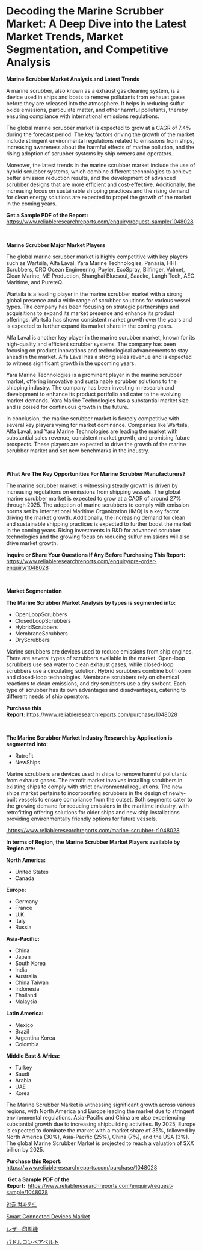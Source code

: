 <p><h1>Decoding the Marine Scrubber Market: A Deep Dive into the Latest Market Trends, Market Segmentation, and Competitive Analysis</h1></p><p><strong>Marine Scrubber Market Analysis and Latest Trends</strong></p>
<p><p>A marine scrubber, also known as a exhaust gas cleaning system, is a device used in ships and boats to remove pollutants from exhaust gases before they are released into the atmosphere. It helps in reducing sulfur oxide emissions, particulate matter, and other harmful pollutants, thereby ensuring compliance with international emissions regulations.</p><p>The global marine scrubber market is expected to grow at a CAGR of 7.4% during the forecast period. The key factors driving the growth of the market include stringent environmental regulations related to emissions from ships, increasing awareness about the harmful effects of marine pollution, and the rising adoption of scrubber systems by ship owners and operators.</p><p>Moreover, the latest trends in the marine scrubber market include the use of hybrid scrubber systems, which combine different technologies to achieve better emission reduction results, and the development of advanced scrubber designs that are more efficient and cost-effective. Additionally, the increasing focus on sustainable shipping practices and the rising demand for clean energy solutions are expected to propel the growth of the market in the coming years.</p></p>
<p><strong>Get a Sample PDF of the Report:&nbsp;</strong> <a href="https://www.reliableresearchreports.com/enquiry/request-sample/1048028">https://www.reliableresearchreports.com/enquiry/request-sample/1048028</a></p>
<p>&nbsp;</p>
<p><strong>Marine Scrubber Major Market Players</strong></p>
<p><p>The global marine scrubber market is highly competitive with key players such as Wartsila, Alfa Laval, Yara Marine Technologies, Panasia, HHI Scrubbers, CRO Ocean Engineering, Puyier, EcoSpray, Bilfinger, Valmet, Clean Marine, ME Production, Shanghai Bluesoul, Saacke, Langh Tech, AEC Maritime, and PureteQ.</p><p>Wartsila is a leading player in the marine scrubber market with a strong global presence and a wide range of scrubber solutions for various vessel types. The company has been focusing on strategic partnerships and acquisitions to expand its market presence and enhance its product offerings. Wartsila has shown consistent market growth over the years and is expected to further expand its market share in the coming years.</p><p>Alfa Laval is another key player in the marine scrubber market, known for its high-quality and efficient scrubber systems. The company has been focusing on product innovations and technological advancements to stay ahead in the market. Alfa Laval has a strong sales revenue and is expected to witness significant growth in the upcoming years.</p><p>Yara Marine Technologies is a prominent player in the marine scrubber market, offering innovative and sustainable scrubber solutions to the shipping industry. The company has been investing in research and development to enhance its product portfolio and cater to the evolving market demands. Yara Marine Technologies has a substantial market size and is poised for continuous growth in the future.</p><p>In conclusion, the marine scrubber market is fiercely competitive with several key players vying for market dominance. Companies like Wartsila, Alfa Laval, and Yara Marine Technologies are leading the market with substantial sales revenue, consistent market growth, and promising future prospects. These players are expected to drive the growth of the marine scrubber market and set new benchmarks in the industry.</p></p>
<p>&nbsp;</p>
<p><strong>What Are The Key Opportunities For Marine Scrubber Manufacturers?</strong></p>
<p><p>The marine scrubber market is witnessing steady growth is driven by increasing regulations on emissions from shipping vessels. The global marine scrubber market is expected to grow at a CAGR of around 27% through 2025. The adoption of marine scrubbers to comply with emission norms set by International Maritime Organization (IMO) is a key factor driving the market growth. Additionally, the increasing demand for clean and sustainable shipping practices is expected to further boost the market in the coming years. Rising investments in R&D for advanced scrubber technologies and the growing focus on reducing sulfur emissions will also drive market growth.</p></p>
<p><strong>Inquire or Share Your Questions If Any Before Purchasing This Report:</strong> <a href="https://www.reliableresearchreports.com/enquiry/pre-order-enquiry/1048028">https://www.reliableresearchreports.com/enquiry/pre-order-enquiry/1048028</a></p>
<p>&nbsp;</p>
<p><strong>Market Segmentation</strong></p>
<p><strong>The Marine Scrubber Market Analysis by types is segmented into:</strong></p>
<p><ul><li>OpenLoopScrubbers</li><li>ClosedLoopScrubbers</li><li>HybridScrubbers</li><li>MembraneScrubbers</li><li>DryScrubbers</li></ul></p>
<p><p>Marine scrubbers are devices used to reduce emissions from ship engines. There are several types of scrubbers available in the market. Open-loop scrubbers use sea water to clean exhaust gases, while closed-loop scrubbers use a circulating solution. Hybrid scrubbers combine both open and closed-loop technologies. Membrane scrubbers rely on chemical reactions to clean emissions, and dry scrubbers use a dry sorbent. Each type of scrubber has its own advantages and disadvantages, catering to different needs of ship operators.</p></p>
<p><strong>Purchase this Report:&nbsp;</strong><a href="https://www.reliableresearchreports.com/purchase/1048028">https://www.reliableresearchreports.com/purchase/1048028</a></p>
<p>&nbsp;</p>
<p><strong>The Marine Scrubber Market Industry Research by Application is segmented into:</strong></p>
<p><ul><li>Retrofit</li><li>NewShips</li></ul></p>
<p><p>Marine scrubbers are devices used in ships to remove harmful pollutants from exhaust gases. The retrofit market involves installing scrubbers in existing ships to comply with strict environmental regulations. The new ships market pertains to incorporating scrubbers in the design of newly-built vessels to ensure compliance from the outset. Both segments cater to the growing demand for reducing emissions in the maritime industry, with retrofitting offering solutions for older ships and new ship installations providing environmentally friendly options for future vessels.</p></p>
<p><a href="https://www.reliableresearchreports.com/marine-scrubber-r1048028">&nbsp;https://www.reliableresearchreports.com/marine-scrubber-r1048028</a></p>
<p><strong>In terms of Region, the Marine Scrubber Market Players available by Region are:</strong></p>
<p>
    <p> <strong> North America: </strong>
        <ul>
            <li>United States</li>
            <li>Canada</li>
        </ul>
        </p> 
    <p> <strong> Europe: </strong>
        <ul>
            <li>Germany</li>
            <li>France</li>
            <li>U.K.</li>
            <li>Italy</li>
            <li>Russia</li>
        </ul>
        </p> 
    <p> <strong> Asia-Pacific: </strong>
        <ul>
            <li>China</li>
            <li>Japan</li>
            <li>South Korea</li>
            <li>India</li>
            <li>Australia</li>
            <li>China Taiwan</li>
            <li>Indonesia</li>
            <li>Thailand</li>
            <li>Malaysia</li>
        </ul>
        </p> 
    <p> <strong> Latin America: </strong>
        <ul>
            <li>Mexico</li>
            <li>Brazil</li>
            <li>Argentina Korea</li>
            <li>Colombia</li>
        </ul>
        </p> 
    <p> <strong> Middle East & Africa: </strong>
        <ul>
            <li>Turkey</li>
            <li>Saudi</li>
            <li>Arabia</li>
            <li>UAE</li>
            <li>Korea</li>
        </ul>
    </p>
    </p>
<p><p>The Marine Scrubber Market is witnessing significant growth across various regions, with North America and Europe leading the market due to stringent environmental regulations. Asia-Pacific and China are also experiencing substantial growth due to increasing shipbuilding activities. By 2025, Europe is expected to dominate the market with a market share of 35%, followed by North America (30%), Asia-Pacific (25%), China (7%), and the USA (3%). The global Marine Scrubber Market is projected to reach a valuation of $XX billion by 2025.</p></p>
<p><strong>Purchase this Report: </strong><a href="https://www.reliableresearchreports.com/purchase/1048028">https://www.reliableresearchreports.com/purchase/1048028</a></p>
<p>&nbsp;<strong>Get a Sample PDF of the Report:&nbsp;&nbsp;</strong><a href="https://www.reliableresearchreports.com/enquiry/request-sample/1048028">https://www.reliableresearchreports.com/enquiry/request-sample/1048028</a></p>
<p><strong></strong></p>
<p><p><a href="https://github.com/xvz497517413/Market-Research-Report-List-1/blob/main/953204124525.md">압출 컴파운드</a></p><p><a href="https://medium.com/@xkaywildex/smart-connected-devices-market-size-market-outlook-and-market-forecast-2024-to-2031-092991ca926a">Smart Connected Devices Market</a></p><p><a href="https://medium.com/@christiandickens2005/%E7%9A%AE%E9%9D%A9%E8%A3%BD%E9%80%A0%E6%A9%9F%E5%B8%82%E5%A0%B4%E8%A6%8F%E6%A8%A1%E3%81%AF-%E4%B8%96%E7%95%8C%E7%94%A3%E6%A5%AD%E3%81%AB%E3%81%8A%E3%81%91%E3%82%8B%E6%9C%80%E9%81%A9%E3%81%AA%E3%83%9E%E3%83%BC%E3%82%B1%E3%83%86%E3%82%A3%E3%83%B3%E3%82%B0%E3%83%81%E3%83%A3%E3%83%8D%E3%83%AB%E3%82%92%E7%A4%BA%E3%81%97%E3%81%A6%E3%81%84%E3%81%BE%E3%81%99-bcb2610e190d">レザー印刷機</a></p><p><a href="https://medium.com/@lilliandach1969/%E3%83%91%E3%83%89%E3%83%AB%E3%82%B3%E3%83%B3%E3%83%99%E3%82%A2%E3%83%99%E3%83%AB%E3%83%88%E5%B8%82%E5%A0%B4%E3%81%AE%E5%B1%95%E6%9C%9B-%E6%A5%AD%E7%95%8C%E3%81%AE%E6%A6%82%E8%A6%81%E3%81%A8%E4%BA%88%E6%B8%AC-2024%E5%B9%B4%E3%81%8B%E3%82%892031%E5%B9%B4%E3%81%BE%E3%81%A7-9d8dc00a1059">パドルコンベアベルト</a></p></p>